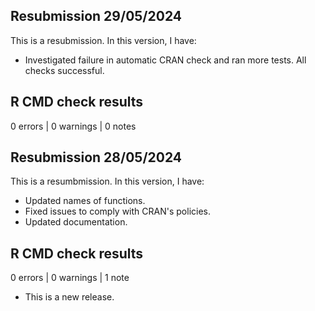 
## Resubmission 29/05/2024

This is a resubmission. In this version, I have:

* Investigated failure in automatic CRAN check and ran more tests. All checks successful.

## R CMD check results

0 errors | 0 warnings | 0 notes

## Resubmission 28/05/2024

This is a resumbmission. In this version, I have: 

* Updated names of functions. 
* Fixed issues to comply with CRAN's policies. 
* Updated documentation.

## R CMD check results

0 errors | 0 warnings | 1 note

* This is a new release.
